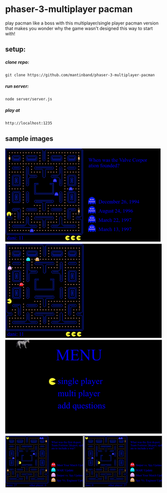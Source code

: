 # phaser-3-multiplayer pacman
play pacman like a boss with this multiplayer/single player pacman version that makes you wonder why the game wasn't designed this way to start with!




## setup:  
##### clone repo:  
`git clone https://github.com/mantinband/phaser-3-multiplayer-pacman`  
##### run server:  
`node server/server.js`  
##### play at  
`http://localhost:1235`  


## sample images
![alt text](https://github.com/mantinband/phaser-3-multiplayer-pacman/blob/master/assets/question_image.png?raw=true)
![alt text](https://github.com/mantinband/phaser-3-multiplayer-pacman/blob/master/assets/single_player_image.png?raw=true)
![alt text](https://github.com/mantinband/phaser-3-multiplayer-pacman/blob/master/assets/menu_image.png?raw=true)
![alt text](https://github.com/mantinband/phaser-3-multiplayer-pacman/blob/master/assets/multi_player_image.png?raw=true)
